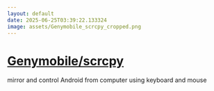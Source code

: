 ```yaml
---
layout: default
date: 2025-06-25T03:39:22.133324
image: assets/Genymobile_scrcpy_cropped.png
---
```


# [Genymobile/scrcpy](https://github.com/Genymobile/scrcpy)

mirror and control Android from computer using keyboard and mouse
